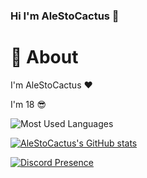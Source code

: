 ### Hi I'm AleStoCactus 👋

# 🧱 About

I'm AleStoCactus ❤️

I'm 18 😎

![Most Used Languages](https://github-readme-stats.vercel.app/api/top-langs/?username=alestocactus&layout=compact)

[![AleStoCactus's GitHub stats](https://github-readme-stats.vercel.app/api?username=alestocactus&show_icons=true&theme=transparent)](https://github.com/AleStoCactus/AleStoCactus)

[![Discord Presence](https://lanyard.cnrad.dev/api/340883550704369686?hideActivity=true)](https://discord.com/users/340883550704369686)
